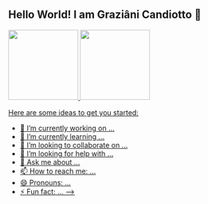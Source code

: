 ## Hello World! I am Graziâni Candiotto 👋

<div>
<a href="https://github.com/gcandiotto/">
<img height="140em" src="https://github-readme-stats.vercel.app/api?username=gcandiotto&count_private=true&show_icons=true&theme=dracula" />
<img height="140em" src="https://github-readme-stats.vercel.app/api/top-langs/?username=gcandiotto&layout=compact&count_private=true&show_icons=true&theme=dracula"/>
</div>


Here are some ideas to get you started:

- 🔭 I’m currently working on ...
- 🌱 I’m currently learning ...
- 👯 I’m looking to collaborate on ...
- 🤔 I’m looking for help with ...
- 💬 Ask me about ...
- 📫 How to reach me: ...
- 😄 Pronouns: ...
- ⚡ Fun fact: ...
-->
